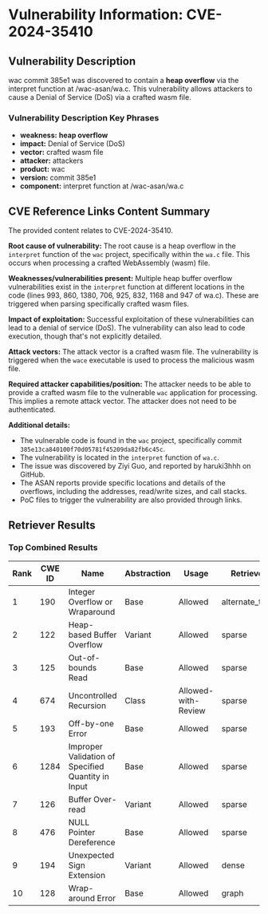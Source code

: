 # Vulnerability Information: CVE-2024-35410

## Vulnerability Description
wac commit 385e1 was discovered to contain a **heap overflow** via the interpret function at /wac-asan/wa.c. This vulnerability allows attackers to cause a Denial of Service (DoS) via a crafted wasm file.

### Vulnerability Description Key Phrases
- **weakness:** **heap overflow**
- **impact:** Denial of Service (DoS)
- **vector:** crafted wasm file
- **attacker:** attackers
- **product:** wac
- **version:** commit 385e1
- **component:** interpret function at /wac-asan/wa.c

## CVE Reference Links Content Summary
The provided content relates to CVE-2024-35410.

**Root cause of vulnerability:**
The root cause is a heap overflow in the `interpret` function of the `wac` project, specifically within the `wa.c` file. This occurs when processing a crafted WebAssembly (wasm) file.

**Weaknesses/vulnerabilities present:**
Multiple heap buffer overflow vulnerabilities exist in the `interpret` function at different locations in the code (lines 993, 860, 1380, 706, 925, 832, 1168 and 947 of wa.c). These are triggered when parsing specifically crafted wasm files.

**Impact of exploitation:**
Successful exploitation of these vulnerabilities can lead to a denial of service (DoS). The vulnerability can also lead to code execution, though that's not explicitly detailed.

**Attack vectors:**
The attack vector is a crafted wasm file. The vulnerability is triggered when the `wace` executable is used to process the malicious wasm file.

**Required attacker capabilities/position:**
The attacker needs to be able to provide a crafted wasm file to the vulnerable `wac` application for processing. This implies a remote attack vector. The attacker does not need to be authenticated.

**Additional details:**
- The vulnerable code is found in the `wac` project, specifically commit `385e13ca840100f70d05781f45209da82fb6c45c`.
- The vulnerability is located in the `interpret` function of `wa.c`.
- The issue was discovered by Ziyi Guo, and reported by haruki3hhh on GitHub.
- The ASAN reports provide specific locations and details of the overflows, including the addresses, read/write sizes, and call stacks.
- PoC files to trigger the vulnerability are also provided through links.

## Retriever Results

### Top Combined Results

| Rank | CWE ID | Name | Abstraction | Usage  | Retrievers | Individual Scores |
|------|--------|------|-------------|-------|------------|-------------------|
| 1 | 190 | Integer Overflow or Wraparound | Base | Allowed | alternate_terms | 0.800 |
| 2 | 122 | Heap-based Buffer Overflow | Variant | Allowed | sparse | 0.244 |
| 3 | 125 | Out-of-bounds Read | Base | Allowed | sparse | 0.216 |
| 4 | 674 | Uncontrolled Recursion | Class | Allowed-with-Review | sparse | 0.213 |
| 5 | 193 | Off-by-one Error | Base | Allowed | sparse | 0.212 |
| 6 | 1284 | Improper Validation of Specified Quantity in Input | Base | Allowed | sparse | 0.203 |
| 7 | 126 | Buffer Over-read | Variant | Allowed | sparse | 0.201 |
| 8 | 476 | NULL Pointer Dereference | Base | Allowed | sparse | 0.197 |
| 9 | 194 | Unexpected Sign Extension | Variant | Allowed | dense | 0.604 |
| 10 | 128 | Wrap-around Error | Base | Allowed | graph | 0.002 |

